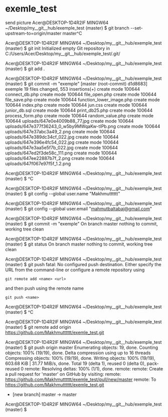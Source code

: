 # exemle_test
send picture
Acer@DESKTOP-1D4R2IF MINGW64 ~/Desktop/my__git__hub/exemple_test (master)
$ git branch --set-upstream-to=origin/master master^C

Acer@DESKTOP-1D4R2IF MINGW64 ~/Desktop/my__git__hub/exemple_test (master)
$ git init
Initialized empty Git repository in C:/Users/Acer/Desktop/my__git__hub/exemple_test/.git/

Acer@DESKTOP-1D4R2IF MINGW64 ~/Desktop/my__git__hub/exemple_test (master)
$ git add .

Acer@DESKTOP-1D4R2IF MINGW64 ~/Desktop/my__git__hub/exemple_test (master)
$ git commit -m "exemple"
[master (root-commit) d1d8683] exemple
 19 files changed, 553 insertions(+)
 create mode 100644 connect_db.php
 create mode 100644 file_open.php
 create mode 100644 file_save.php
 create mode 100644 function_lower_image.php
 create mode 100644 index.php
 create mode 100644 jun.css
 create mode 100644 junior_db.sql
 create mode 100644 print_db25.php
 create mode 100644 process_form.php
 create mode 100644 random_value.php
 create mode 100644 uploads/647e0e4009b88_77.jpg
 create mode 100644 uploads/647e377f36243_0_w5by9MWqaKw-tIPb.png
 create mode 100644 uploads/647e37abc3a49_2.png
 create mode 100644 uploads/647e389dc34cf_022.jpg
 create mode 100644 uploads/647e396e4fc54_022.jpg
 create mode 100644 uploads/647e3aa5e5f7b_022.jpg
 create mode 100644 uploads/647ed2f3de58c_111.png
 create mode 100644 uploads/647ee22887b7f_2.png
 create mode 100644 uploads/647f067e97f5f_1.2.png

Acer@DESKTOP-1D4R2IF MINGW64 ~/Desktop/my__git__hub/exemple_test (master)
$ ^C

Acer@DESKTOP-1D4R2IF MINGW64 ~/Desktop/my__git__hub/exemple_test (master)
$ git config --global user.name "Makhmutttttt"

Acer@DESKTOP-1D4R2IF MINGW64 ~/Desktop/my__git__hub/exemple_test (master)
$ git config --global user.email "mahmutbaltabaj@gmail.com"

Acer@DESKTOP-1D4R2IF MINGW64 ~/Desktop/my__git__hub/exemple_test (master)
$ git commit -m "exemple"
On branch master
nothing to commit, working tree clean

Acer@DESKTOP-1D4R2IF MINGW64 ~/Desktop/my__git__hub/exemple_test (master)
$ git status
On branch master
nothing to commit, working tree clean

Acer@DESKTOP-1D4R2IF MINGW64 ~/Desktop/my__git__hub/exemple_test (master)
$ git push
fatal: No configured push destination.
Either specify the URL from the command-line or configure a remote repository using

    git remote add <name> <url>

and then push using the remote name

    git push <name>


Acer@DESKTOP-1D4R2IF MINGW64 ~/Desktop/my__git__hub/exemple_test (master)
$ ^C

Acer@DESKTOP-1D4R2IF MINGW64 ~/Desktop/my__git__hub/exemple_test (master)
$ git remote add origin https://github.com/Makhmutttttt/exemle_test.git

Acer@DESKTOP-1D4R2IF MINGW64 ~/Desktop/my__git__hub/exemple_test (master)
$ git push origin master
Enumerating objects: 19, done.
Counting objects: 100% (19/19), done.
Delta compression using up to 16 threads
Compressing objects: 100% (19/19), done.
Writing objects: 100% (19/19), 603.68 KiB | 31.77 MiB/s, done.
Total 19 (delta 1), reused 0 (delta 0), pack-reused 0
remote: Resolving deltas: 100% (1/1), done.
remote:
remote: Create a pull request for 'master' on GitHub by visiting:
remote:      https://github.com/Makhmutttttt/exemle_test/pull/new/master
remote:
To https://github.com/Makhmutttttt/exemle_test.git
 * [new branch]      master -> master

Acer@DESKTOP-1D4R2IF MINGW64 ~/Desktop/my__git__hub/exemple_test (master)
$
